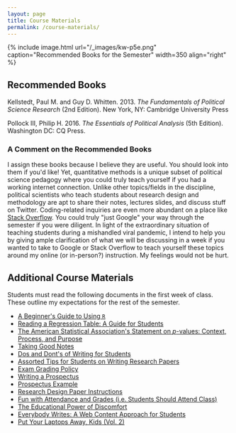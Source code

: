 ```yaml
---
layout: page
title: Course Materials
permalink: /course-materials/
---
```


{% include image.html url="/_images/kw-p5e.png" caption="Recommended Books for the Semester" width=350 align="right" %}

## Recommended Books

Kellstedt, Paul M. and Guy D. Whitten. 2013. *The Fundamentals of Political Science Research* (2nd Edition). New York, NY: Cambridge University Press

Pollock III, Philip H. 2016. *The Essentials of Political Analysis* (5th Edition). Washington DC: CQ Press.

### A Comment on the Recommended Books

<!-- Clemson University's bookstore has these listed as "required readings." That is a category error that is ultimately my fault. They are textbooks that I would otherwise assign as "required", and was nudged to submit to Clemson University's bookstore to purchase early into the pandemic. At the time, we all (naively) believed a few-week quarantine and a full-throated state and national government response would have been sufficient to contain the novel coronavirus (COVID-19). It was mostly sufficient in peer countries to us, ranging from Australia to Italy. However, the quarantine was half-hearted and we abandoned it (in South Carolina) after about three weeks and the state government (and majority leaders in the U.S. Senate) never bothered a follow-up response to the one it gave early into the pandemic when the COVID-19 outbreak also tanked the stock market. Now, we are in a situation where we may or may not ever meet in person after a four-week online start. -->

<!-- Toward that end, I want you to consider these textbooks as "recommended" and not "required." My rationale here is multiple. First, Clemson University is asking a lot of you, the student to pay full-price for a social learning experience at the university that you may or may not receive this semester or academic year. To be clear, most of that increasing expense for a college education that you are paying does not go to me---in fact people like me are [about the same price (inflation-adjusted) we were 40 years ago](https://nces.ed.gov/programs/digest/d10/tables/dt10_267.asp). It instead goes to all the things you do not typically price into your university experience given diminished support from the state government (e.g. administrators and capital projects). No matter, textbooks *are* a price you see and they can be quite exorbitant (especially through the university bookstore). If I can alleviate that cost for you in an extraordinary situation like this, I will. Second, and related to the end of the previous point, university bookstore markup is quite frankly obscene and I would hate to think you might also incur a shipping cost on top of that to have the books sent through a throttled (for other nefarious reasons) postal service. Third, and to be clear, I do intend to teach around these textbooks as I have in previous semesters. I assign these books because I believe they are useful. You should look into them if you'd like! Yet, quantitative methods is a unique subset of political science pedagogy where you could truly teach yourself if you had a working internet connection. Unlike other topics/fields in the discipline, political scientists who teach students about research design and methodology are apt to share their notes, lectures slides, and discuss stuff on Twitter. Coding-related inquiries are even more abundant on a place like [Stack Overflow](https://stackoverflow.com/). You could truly "just Google" your way through the semester if you were diligent. In light of the extraordinary situation of teaching students during a mishandled viral pandemic,  I intend to help you by giving ample clarification of what we will be discussing in a week if you wanted to take to Google or Stack Overflow to teach yourself these topics around my online (or in-person?) instruction. My feelings would not be hurt. -->


I assign these books because I believe they are useful. You should look into them if you'd like! Yet, quantitative methods is a unique subset of political science pedagogy where you could truly teach yourself if you had a working internet connection. Unlike other topics/fields in the discipline, political scientists who teach students about research design and methodology are apt to share their notes, lectures slides, and discuss stuff on Twitter. Coding-related inquiries are even more abundant on a place like [Stack Overflow](https://stackoverflow.com/). You could truly "just Google" your way through the semester if you were diligent. In light of the extraordinary situation of teaching students during a mishandled viral pandemic,  I intend to help you by giving ample clarification of what we will be discussing in a week if you wanted to take to Google or Stack Overflow to teach yourself these topics around my online (or in-person?) instruction. My feelings would not be hurt.

## Additional Course Materials

Students must read the following documents in the first week of class. These outline my expectations for the rest of the semester.

- [A Beginner's Guide to Using `R`](http://svmiller.com/blog/2014/08/a-beginners-guide-to-using-r/)
- [Reading a Regression Table: A Guide for Students](http://svmiller.com/blog/2014/08/reading-a-regression-table-a-guide-for-students/)
- [The American Statistical Association's Statement on *p*-values: Context, Process, and Purpose](http://amstat.tandfonline.com/doi/abs/10.1080/00031305.2016.1154108)
- [Taking Good Notes](http://svmiller.com/blog/2014/09/taking-good-notes/)
- [Dos and Dont's of Writing for Students](http://svmiller.com/blog/2015/06/dos-and-donts-of-writing-for-students/)
- [Assorted Tips for Students on Writing Research Papers](http://svmiller.com/blog/2015/12/assorted-tips-students-research-papers/)
- [Exam Grading Policy](https://www.dropbox.com/s/apihjs7di81aqcv/svm-exam-grading-policy.pdf?dl=0)
- [Writing a Prospectus](https://www.dropbox.com/s/i2vzzg0vmy6ppw4/posc3410-prospectus-guide.pdf)
- [Prospectus Example](https://www.dropbox.com/s/swrs77jawpxpec8/posc3410-prospectus-example.pdf?dl=0)
- [Research Design Paper Instructions](https://www.dropbox.com/s/qhv4d4pjsk2rxgt/posc3410-research-design-paper-instructions.pdf?dl=0)
- [Fun with Attendance and Grades (i.e. Students Should Attend Class)](http://svmiller.com/blog/2016/05/fun-with-attendance-grades/)
- [The Educational Power of Discomfort](http://svmiller.com/blog/2016/05/educational-power-discomfort/)
- [Everybody Writes: A Web Content Approach for Students](http://svmiller.com/blog/2016/05/everybody-writes-academic/)
- [Put Your Laptops Away, Kids (Vol. 2)](http://svmiller.com/blog/2016/05/put-your-laptops-away-2/)
